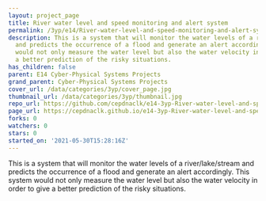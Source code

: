 ```yaml
---
layout: project_page
title: River water level and speed monitoring and alert system
permalink: /3yp/e14/River-water-level-and-speed-monitoring-and-alert-system/
description: This is a system that will monitor the water levels of a river/lake/stream
  and predicts the occurrence of a flood and generate an alert accordingly. This system
  would not only measure the water level but also the water velocity in order to give
  a better prediction of the risky situations.
has_children: false
parent: E14 Cyber-Physical Systems Projects
grand_parent: Cyber-Physical Systems Projects
cover_url: /data/categories/3yp/cover_page.jpg
thumbnail_url: /data/categories/3yp/thumbnail.jpg
repo_url: https://github.com/cepdnaclk/e14-3yp-River-water-level-and-speed-monitoring-and-alert-system
page_url: https://cepdnaclk.github.io/e14-3yp-River-water-level-and-speed-monitoring-and-alert-system
forks: 0
watchers: 0
stars: 0
started_on: '2021-05-30T15:28:16Z'
---
```


This is a system that will monitor the water levels of a river/lake/stream and predicts the occurrence of a flood and generate an alert accordingly. This system would not only measure the water level but also the water velocity in order to give a better prediction of the risky situations.